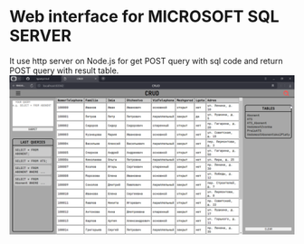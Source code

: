 # Web interface for MICROSOFT SQL SERVER
It use http server on Node.js for get POST query with sql code and return POST query with result table.
![image](https://github.com/tgoaty/crud/blob/main/img1.png)

